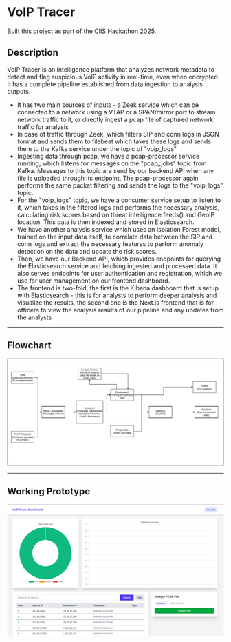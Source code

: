 # VoIP Tracer

Built this project as part of the [CIIS Hackathon 2025](https://ciisummit.com/cybershield-hackathon-2025/).

## Description

VoIP Tracer is an intelligence platform that analyzes network metadata to detect and flag suspicious VoIP activity in real-time, even when encrypted. It has a complete pipeline established from data ingestion to analysis outputs. 

- It has two main sources of inputs - a Zeek service which can be connected to a network using a VTAP or a SPAN/mirror port to stream network traffic to it, or directly ingest a pcap file of captured network traffic for analysis
- In case of traffic through Zeek, which filters SIP and conn logs in JSON format and sends them to filebeat which takes these logs and sends them to the Kafka service under the topic of "voip_logs"
- Ingesting data through pcap, we have a pcap-processor service running, which listens for messages on the "pcap_jobs" topic from Kafka. Messages to this topic are send by our backend API when any file is uploaded through its endpoint. The pcap-processor again performs the same packet filtering and sends the logs to the "voip_logs" topic.
- For the "voip_logs" topic, we have a consumer service setup to listen to it, which takes in the filtered logs and performs the necessary analysis, calculating risk scores based on threat intelligence feeds() and GeoIP location. This data is then indexed and stored in Elasticsearch.
- We have another analysis service which uses an Isolation Forest model, trained on the input data itself, to correlate data between the SIP and conn logs and extract the necessary features to perform anomaly detection on the data and update the risk scores.
- Then, we have our Backend API, which provides endpoints for querying the Elasticsearch service and fetching ingested and processed data. It also serves endpoints for user authentication and registration, which we use for user management on our frontend dashboard.
- The frontend is two-fold, the first is the Kibana dashboard that is setup with Elasticsearch - this is for analysts to perform deeper analysis and visualize the results, the second one is the Next.js frontend that is for officers to view the analysis results of our pipeline and any updates from the analysts

---

## Flowchart

![voip-tracer-flowchart](images/flowchart.png)

--- 

## Working Prototype

![voip-tracer-dashboard](images/working-prototype.png)